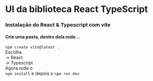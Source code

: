 # UI da biblioteca React TypeScript


### Instalação do React & Typescript com vite
#### Crie uma pasta, dentro dela rode...  
`npm create vite@latest .`  
Escolha  
-> React   
-> Typescript  
Agora rode o     
`npm install` e depois o `npm run dev`




